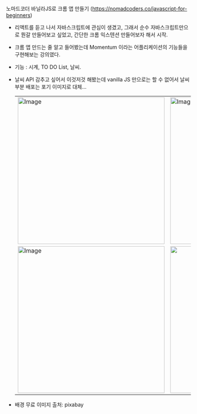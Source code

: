 노마드코더 바닐라JS로 크롬 앱 만들기 (https://nomadcoders.co/javascript-for-beginners)

 - 리액트를 듣고 나서 자바스크립트에 관심이 생겼고, 그래서 순수 자바스크립트만으로 뭔갈 만들어보고 싶었고, 간단한 크롬 익스텐션 만들어보자 해서 시작.
 - 크롬 앱 만드는 줄 알고 들어봤는데 Momentum 이라는 어플리케이션의 기능들을 구현해보는 강의였다.
 - 기능 : 시계, TO DO List, 날씨.
 - 날씨 API 감추고 싶어서 이것저것 해봤는데 vanilla JS 만으로는 할 수 없어서 날씨 부분 배포는 포기 이미지로 대체...

   <table>
      <tr>
         <td><img width="400" alt="Image" src="https://github.com/user-attachments/assets/7e0ee631-4dd0-46ac-98df-9df3f35a4a14" /></td>
         <td><img width="400" alt="Image" src="https://github.com/user-attachments/assets/a84f1cd6-a5ca-4d7e-8617-5c0e759d1871" /></td>
      </tr>
      <tr>
         <td><img width="400" alt="Image" src="https://github.com/user-attachments/assets/667483b6-82db-4127-aa23-08a049b278d3" /></td>
         <td><img width="400 alt="Image" src="https://github.com/user-attachments/assets/34387101-09f3-4265-ad51-452c628d9fde" /></td>
      </tr>
   </table>

 - 배경 무료 이미지 출처: pixabay
